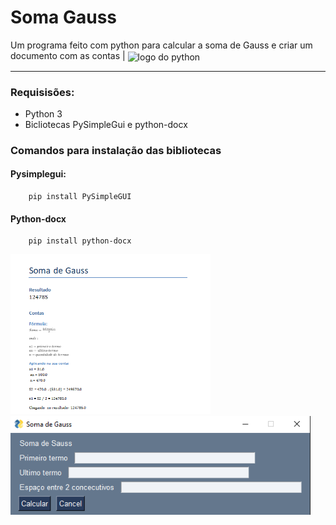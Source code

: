 # Soma Gauss
Um programa feito com python para calcular a soma de Gauss e criar um documento com as contas |
   <img align="center" alt="logo do python" height="30" width="75" src="https://img.shields.io/badge/python-f7df1e?style=for-the-badge&logo=python">

---

### Requisisões:
 - Python 3
 - Bicliotecas PySimpleGui e python-docx

### Comandos para instalação das bibliotecas
   #### Pysimplegui:
        pip install PySimpleGUI
   #### Python-docx
        pip install python-docx
        
 
 <img src="/imagens-readme/resultado.png" alt="drawing" style="width:20rem;"/> <img src="/imagens-readme/final.png" alt="drawing" style="width:30rem;"/> 

        
 


          


